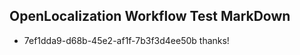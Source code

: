 ## OpenLocalization Workflow Test MarkDown
* 7ef1dda9-d68b-45e2-af1f-7b3f3d4ee50b thanks!

<!--HONumber=Jan17_HO2-->


